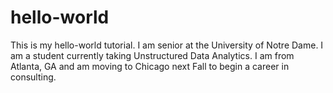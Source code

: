 # hello-world
This is my hello-world tutorial.
I am senior at the University of Notre Dame. I am a student currently taking Unstructured Data Analytics. I am from Atlanta, GA and am moving to Chicago next Fall to begin a career in consulting. 
